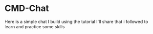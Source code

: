 # CMD-Chat
Here is a simple chat I build using the tutorial I'll share that i followed to learn and practice some skills 

